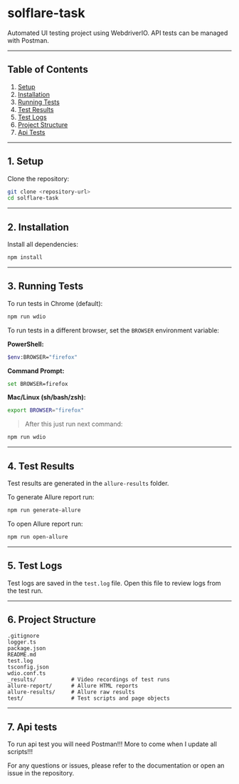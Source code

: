 # solflare-task

Automated UI testing project using WebdriverIO. API tests can be managed with Postman.

---

## Table of Contents

1. [Setup](#setup)
2. [Installation](#installation)
3. [Running Tests](#running-tests)
4. [Test Results](#test-results)
5. [Test Logs](#test-logs)
6. [Project Structure](#project-structure)
7. [Api Tests](#api-tests)

---

## 1. Setup

Clone the repository:
```sh
git clone <repository-url>
cd solflare-task
```

---

## 2. Installation

Install all dependencies:
```sh
npm install
```

---

## 3. Running Tests

To run tests in Chrome (default):
```sh
npm run wdio
```

To run tests in a different browser, set the `BROWSER` environment variable:

**PowerShell:**
```sh
$env:BROWSER="firefox"
```

**Command Prompt:**
```sh
set BROWSER=firefox
```

**Mac/Linux (sh/bash/zsh):**
```sh
export BROWSER="firefox"
```

> After this just run next command:

```sh
npm run wdio
```

---

## 4. Test Results

Test results are generated in the `allure-results` folder.

To generate Allure report run:

```sh
npm run generate-allure
```

To open Allure report run:

```sh
npm run open-allure
```

---

## 5. Test Logs

Test logs are saved in the `test.log` file. Open this file to review logs from the test run.

---

## 6. Project Structure

```
.gitignore
logger.ts
package.json
README.md
test.log
tsconfig.json
wdio.conf.ts
_results/           # Video recordings of test runs
allure-report/      # Allure HTML reports
allure-results/     # Allure raw results
test/               # Test scripts and page objects
```

---

## 7. Api tests

To run api test you will need Postman!!! More to come when I update all scripts!!!

For any questions or issues, please refer to the documentation or open an issue in the repository.